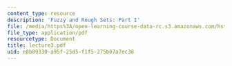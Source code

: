 ```yaml
---
content_type: resource
description: 'Fuzzy and Rough Sets: Part I'
file: /media/https%3A/open-learning-course-data-rc.s3.amazonaws.com/hst-951j-medical-decision-support-spring-2003/e8b89330a95f25d5f1f5275b07a7ec38_lecture3.pdf
file_type: application/pdf
resourcetype: Document
title: lecture3.pdf
uid: e8b89330-a95f-25d5-f1f5-275b07a7ec38
---
```

